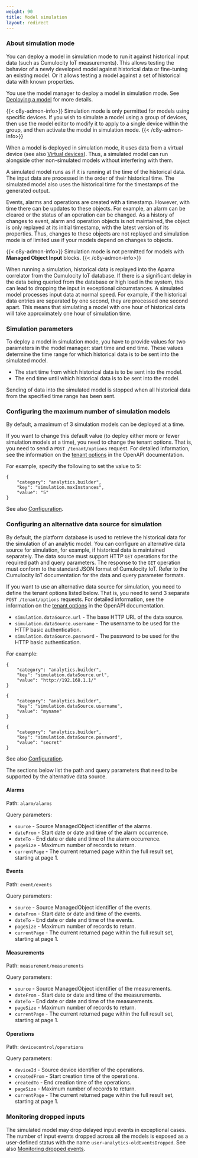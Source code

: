 ```yaml
---
weight: 90
title: Model simulation
layout: redirect
---
```


### About simulation mode

You can deploy a model in simulation mode to run it against historical input data \(such as Cumulocity IoT measurements\). This allows testing the behavior of a newly developed model against historical data or fine-tuning an existing model. Or it allows testing a model against a set of historical data with known properties.

You use the model manager to deploy a model in simulation mode. See [Deploying a model](/streaming-analytics/analytics-builder/#deploying-a-model) for more details.

{{< c8y-admon-info>}}
Simulation mode is only permitted for models using specific devices. If you wish to simulate a model using a group of devices, then use the model editor to modify it to apply to a single device within the group, and then activate the model in simulation mode.
{{< /c8y-admon-info>}}

When a model is deployed in simulation mode, it uses data from a virtual device \(see also [Virtual devices](/streaming-analytics/analytics-builder/#virtual-devices)\). Thus, a simulated model can run alongside other non-simulated models without interfering with them.

A simulated model runs as if it is running at the time of the historical data. The input data are processed in the order of their historical time. The simulated model also uses the historical time for the timestamps of the generated output.

Events, alarms and operations are created with a timestamp. However, with time there can be updates to these objects. For example, an alarm can be cleared or the status of an operation can be changed. As a history of changes to event, alarm and operation objects is not maintained, the object is only replayed at its initial timestamp, with the latest version of its properties. Thus, changes to these objects are not replayed and simulation mode is of limited use if your models depend on changes to objects.

{{< c8y-admon-info>}}
Simulation mode is not permitted for models with **Managed Object Input** blocks.
{{< /c8y-admon-info>}}

When running a simulation, historical data is replayed into the Apama correlator from the Cumulocity IoT database. If there is a significant delay in the data being queried from the database or high load in the system, this can lead to dropping the input in exceptional circumstances. A simulated model processes input data at normal speed. For example, if the historical data entries are separated by one second, they are processed one second apart. This means that simulating a model with one hour of historical data will take approximately one hour of simulation time.

### Simulation parameters

To deploy a model in simulation mode, you have to provide values for two parameters in the model manager: start time and end time. These values determine the time range for which historical data is to be sent into the simulated model.

-   The start time from which historical data is to be sent into the model.
-   The end time until which historical data is to be sent into the model.

Sending of data into the simulated model is stopped when all historical data from the specified time range has been sent.

### Configuring the maximum number of simulation models

By default, a maximum of 3 simulation models can be deployed at a time.

If you want to change this default value \(to deploy either more or fewer simulation models at a time\), you need to change the tenant options. That is, you need to send a `POST /tenant/options` request. For detailed information, see the information on the [tenant options](https://cumulocity.com/api/core/#tag/Options) in the OpenAPI documentation.

For example, specify the following to set the value to 5:

```
{
    "category": "analytics.builder",
    "key": "simulation.maxInstances",
    "value": "5"
}
```

See also [Configuration](/streaming-analytics/analytics-builder/#configuration).

### Configuring an alternative data source for simulation

By default, the platform database is used to retrieve the historical data for the simulation of an analytic model. You can configure an alternative data source for simulation, for example, if historical data is maintained separately. The data source must support HTTP `GET` operations for the required path and query parameters. The response to the `GET` operation must conform to the standard JSON format of Cumulocity IoT. Refer to the Cumulocity IoT documentation for the data and query parameter formats.

If you want to use an alternative data source for simulation, you need to define the tenant options listed below. That is, you need to send 3 separate `POST /tenant/options` requests. For detailed information, see the information on the [tenant options](https://cumulocity.com/api/core/#tag/Options) in the OpenAPI documentation.

-   `simulation.dataSource.url` - The base HTTP URL of the data source.
-   `simulation.dataSource.username` - The username to be used for the HTTP basic authentication.
-   `simulation.dataSource.password` - The password to be used for the HTTP basic authentication.

For example:

```
{
    "category": "analytics.builder",
    "key": "simulation.dataSource.url",
    "value": "http://192.168.1.1/"
}
```

```
{
    "category": "analytics.builder",
    "key": "simulation.dataSource.username",
    "value": "myname"
}
```

```
{
    "category": "analytics.builder",
    "key": "simulation.dataSource.password",
    "value": "secret"
}
```

See also [Configuration](/streaming-analytics/analytics-builder/#configuration).

The sections below list the path and query parameters that need to be supported by the alternative data source.

#### Alarms

Path: `alarm/alarms`

Query parameters:

-   `source` - Source ManagedObject identifier of the alarms.
-   `dateFrom` - Start date or date and time of the alarm occurrence.
-   `dateTo` - End date or date and time of the alarm occurrence.
-   `pageSize` - Maximum number of records to return.
-   `currentPage` - The current returned page within the full result set, starting at page 1.

#### Events

Path: `event/events`

Query parameters:

-   `source` - Source ManagedObject identifier of the events.
-   `dateFrom` - Start date or date and time of the events.
-   `dateTo` - End date or date and time of the events.
-   `pageSize` - Maximum number of records to return.
-   `currentPage` - The current returned page within the full result set, starting at page 1.

#### Measurements

Path: `measurement/measurements`

Query parameters:

-   `source` - Source ManagedObject identifier of the measurements.
-   `dateFrom` - Start date or date and time of the measurements.
-   `dateTo` - End date or date and time of the measurements.
-   `pageSize` - Maximum number of records to return.
-   `currentPage` - The current returned page within the full result set, starting at page 1.

#### Operations

Path: `devicecontrol/operations`

Query parameters:

-   `deviceId` - Source device identifier of the operations.
-   `createdFrom` - Start creation time of the operations.
-   `createdTo` - End creation time of the operations.
-   `pageSize` - Maximum number of records to return.
-   `currentPage` - The current returned page within the full result set, starting at page 1.

### Monitoring dropped inputs

The simulated model may drop delayed input events in exceptional cases. The number of input events dropped across all the models is exposed as a user-defined status with the name `user-analytics-oldEventsDropped`. See also [Monitoring dropped events](/streaming-analytics/analytics-builder/#monitoring-dropped-events).
